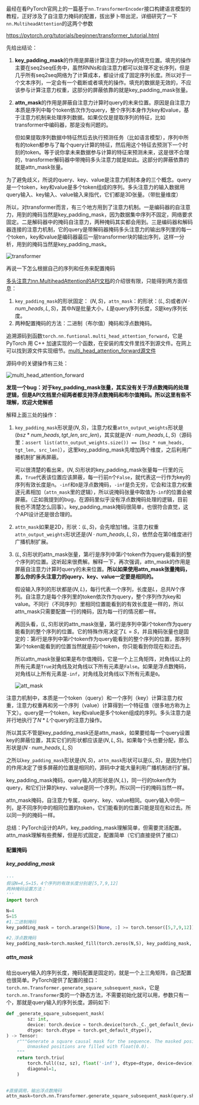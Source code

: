 最经在看PyTorch官网上的一篇基于`nn.TransformerEncoder`接口构建语言模型的教程，正好涉及了自注意力掩码的配置，拔出萝卜带出泥，详细研究了一下`nn.MultiheadAttention`的这两个参数

https://pytorch.org/tutorials/beginner/transformer_tutorial.html

先给出结论：

1. **key_padding_mask**的作用是屏蔽计算注意力时key的填充位置。填充的操作主要在seq2seq任务中，虽然RNNs和自注意力都可以处理不定长序列，但是几乎所有seq2seq网络为了计算成本，都设计成了固定序列长度。所以对于一个文本序列，一定会有一个截断或者填充的操作。填充的数据是无效的，不应该参与计算注意力权重，这部分的屏蔽依靠的就是key_padding_mask张量。

2. **attn_mask**的作用是屏蔽自注意力计算时query的未来位置。原因是自注意力本质是序列中每个token依次作为query，整个序列本身作为key和value，基于注意力机制来处理序列数据。如果仅仅是提取序列的特征，比如transformer中编码器，那是没有问题的。

   但如果提取序列数据中特征然后去执行预测任务（比如语言模型），序列中所有的token都参与了每个query计算的特征，然后用这个特征去预测下一个时刻的token。等于说你拿未来数据参与计算的特征来预测未来，这是很不合理的，transformer解码器中带掩码多头注意力就是如此。这部分的屏蔽依靠的就是attn_mask张量。

为了避免歧义，所说的query、key、value是注意力机制本身的三个概念。query是一个token，key和value是多个token组成的序列。多头注意力的输入数据用query输入、key输入、value输入来指代，它们都是3D张量。（带批量维度）

所以，对transformer而言，有三个地方用到了注意力机制。一是编码器的自注意力，用到的掩码当然是key_padding_mask，因为数据集中序列不固定，网络要求固定。二是解码器中的掩码自注意力，两种掩码其实都会用到。三是编码器和解码器连接的注意力机制，它的query是带解码器掩码多头注意力的输出序列里的每一个token，key和value是编码器最后一层transformer块的输出序列，这样一分析，用到的掩码当然是key_padding_mask。

![transformer](./../示例图片/transformer注意力.png)

再说一下怎么根据自己的序列和任务来配置掩码

[多头注意力nn.MultiheadAttention的API文档](https://pytorch.org/docs/stable/generated/torch.nn.MultiheadAttention.html#torch.nn.MultiheadAttention)的介绍很有限，只能得到两方面信息：

1. `key_padding_mask`的形状固定： $(N,S)$，`attn_mask`：的形状：$(L,S)$或者$(N⋅num\_heads,L,S)$，其中$N$是批量大小，$L$是query序列长度，$S$是key序列长度。
2. 两种配置掩码的方法：二进制（布尔值）掩码和浮点数掩码。

追溯源码到函数`torch.nn.funtional.multi_head_attention_forward`，它是PyTorch 用 C++ 加速实现的一个函数，在安装的库文件里找不到源文件。在网上可以找到源文件实现细节。[multi_head_attention_forward源文件](https://github.com/pytorch/pytorch/blob/dc4db95540da06623c747bf0f2bf9f4af3d2925a/torch/nn/functional.py#L4026)

源码中的关键操作有三处：

![multi_head_attention_forward](./../示例图片/掩码操作.png)

**发现一个bug：对于key_padding_mask张量，其实没有关于浮点数掩码的处理逻辑，但是API文档里介绍两者都支持浮点数掩码和布尔值掩码。所以这里有些不理解，欢迎大佬解惑**

解释上面三处的操作：

1. `key_padding_mask`形状是$(N,S)$，注意力权重`attn_output_weights`形状是$(bsz * num\_heads, tgt\_len, src\_len)$，其实就是$(N⋅num\_heads,L,S)$（源码里：`assert list(attn_output_weights.size()) == [bsz * num_heads, tgt_len, src_len]`），这里key_padding_mask先增加两个维度，之后利用广播机制扩展再屏蔽。

   可以很清楚的看出来，$(N,S)$形状的key_padding_mask张量每一行里的元素，`True`代表该位置应该屏蔽，每一行前n个`False`，就代表这一行作为key的序列有效长度是n。`-inf`和`0`是浮点数掩码，`-inf`是负无穷，它会和注意力权重逐元素相加（`attn_mask`里的逻辑），所以说掩码张量中取值为`-inf`的位置会被屏蔽。（正如我提到的bug，在源码里似乎没有浮点数掩码处理的逻辑，目前我也不清楚怎么回事）。key_padding_mask掩码很简单，也很符合直觉，这个API设计还是很合理的。

2. `attn_mask`如果是2D，形状：$(L,S)$，会先增加1维。注意力权重`attn_output_weights`形状还是$(N⋅num\_heads,L,S)$，依然会在第0维度进行广播机制扩展。

3. $(L,S)$形状的attn_mask张量，第$i$行是序列中第$i$个token作为query能看到的整个序列的位置。这听起来很费解。解释一下，再次强调，attn_mask的作用是屏蔽自注意力计算时query的未来位置。**所以如果使用attn_mask张量掩码，那么你的多头注意力的query、key、value一定要是相同的。**

   假设输入序列的形状都是$(N,L)$，每行代表一个序列，长度是$L$，总共$N$个序列。自注意力是每个序列里的token依次作为query，整个序列作为key和value。不同行（不同序列）里相同位置能看到的有效长度是一样的，所以attn_mask只需要配置一行的掩码，因为每一行的情况都一样。

   再回头看，$(L,S)$形状的attn_mask张量，第$i$行是序列中第$i$个token作为query能看到的整个序列的位置。它的特殊作用决定了$L=S$，并且掩码张量也是固定的：第$i$行是序列中第$i$个token作为query能看到的整个序列的位置，那序列第$i$个token能看到的位置当然就是前$i$个token，你只能看到你现在和过去。

   所以attn_mask张量如果是布尔值掩码，它是一个上三角矩阵，对角线以上的所有元素是`True`对角线及对角线以下所有元素是`False`。如果是浮点数掩码，对角线以上所有元素是`-inf`，对角线及对角线以下所有元素是`0`。

   ![att_mask](./../示例图片/att_mask.png)

注意力机制中，本质是一个token（query）和一个序列（key）计算注意力权重，注意力权重再和另一个序列（value）计算得到一个特征值（很多地方称为上下文）。query是一个token，key和value是多个token组成的序列。多头注意力是并行地执行了$N*L$个query的注意力操作。

所以其实不管是key_padding_mask还是attn_mask，如果要给每一个query设置key的屏蔽位置，其实它们的形状都应该是$(N,L,S)$。如果每个头也要分配，那么形状是$(N⋅num\_heads,L,S)$

之所以`key_padding_mask`形状是$(N,S)$，`attn_mask`形状可以是$(L,S)$，是因为他们的作用决定了很多屏蔽的位置是相同的，源码中才能大量利用广播机制进行扩展。

key_padding_mask掩码，query输入的形状是$(N,L)$，同一行的token作为query，和它们计算的key、value是同一个序列，所以同一行的掩码当然一样。

attn_mask掩码，自注意力专属，query、key、value相同。query输入中同一列，是不同序列中的相同位置的token，它们能看到的位置只能是现在和过去。所以同一列的掩码一样。

总结：PyTorch设计的API，key_padding_mask理解简单，但需要灵活配置。attn_mask理解有些费解，但是形式固定，配置简单（它们直接提供了接口）

#### 配置掩码

##### key_padding_mask

```python
'''
假设N=4,S=15，4个序列的有效长度分别是[5,7,9,12]
两种掩码设置方法：
'''
import torch

N=4
S=15
#1.二进制掩码
key_padding_mask = torch.arange(S)[None, :] >= torch.tensor([5,7,9,12])[:, None]

#2.浮点数掩码
key_padding_mask=torch.masked_fill(torch.zeros(N,S), key_padding_mask, float('-inf'))
```

##### attn_mask

给出query输入的序列长度，掩码配置是固定的，就是一个上三角矩阵，自己配置也很简单。PyTorch提供了配置的接口：`torch.nn.Transformer.generate_square_subsequent_mask`，它是`torch.nn.Transformer`类的一个静态方法，不需要初始化就可以用，参数只有一个，那就是query输入的序列长度。源码如下:

```python
def _generate_square_subsequent_mask(
        sz: int,
        device: torch.device = torch.device(torch._C._get_default_device()),  # torch.device('cpu'),
        dtype: torch.dtype = torch.get_default_dtype(),
) -> Tensor:
    r"""Generate a square causal mask for the sequence. The masked positions are filled with float('-inf').
        Unmasked positions are filled with float(0.0).
    """
    return torch.triu(
        torch.full((sz, sz), float('-inf'), dtype=dtype, device=device),
        diagonal=1,
    )

    
#直接调用，输出浮点数掩码
attn_mask=torch.nn.Transformer.generate_square_subsequent_mask(query.shape[1])
```
